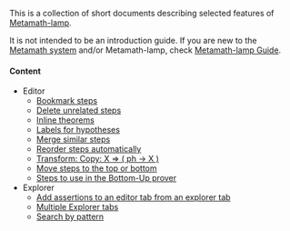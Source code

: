 This is a collection of short documents describing selected features 
of [Metamath-lamp](https://github.com/expln/metamath-lamp).

It is not intended to be an introduction guide. 
If you are new to the [Metamath system](https://us.metamath.org/) and/or Metamath-lamp, 
check [Metamath-lamp Guide](https://lamp-guide.metamath.org).

#### Content
* Editor
  - [Bookmark steps](editor/bookmark_steps.md)
  - [Delete unrelated steps](editor/delete_unrelated_steps.md)
  - [Inline theorems](editor/inline_theorems.md)
  - [Labels for hypotheses](editor/labels_for_hypotheses.md)
  - [Merge similar steps](editor/merge_similar_steps.md)
  - [Reorder steps automatically](editor/reorder_steps_automatically.md)
  - [Transform: Copy: X ⇒ ( ph -> X )](editor/transform_copy_for_deduction.md)
  - [Move steps to the top or bottom](editor/move_multiple_steps.md)
  - [Steps to use in the Bottom-Up prover](editor/steps_in_bottom_up_prover.md)
* Explorer
  - [Add assertions to an editor tab from an explorer tab](explorer/add_assertions_to_editor_from_explorer.md)
  - [Multiple Explorer tabs](explorer/multiple_explorer_tabs.md)
  - [Search by pattern](explorer/search_by_pattern.md)
